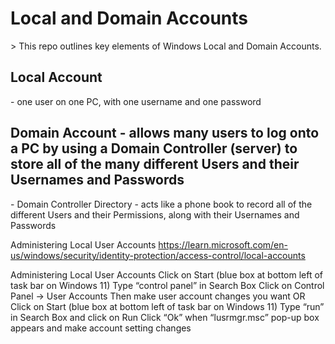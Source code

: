 <h1>Local and Domain Accounts</h1>>
This repo outlines key elements of Windows Local and Domain Accounts.<br />
	<h2>Local Account</h2> 
 		- one user on one PC, with one username and one password</h2>
	<h2>Domain Account - allows many users to log onto a PC by using a Domain Controller (server) to store all of the many different Users and their Usernames and Passwords</h2>
	- Domain Controller Directory - acts like a phone book to record all of the different Users and their Permissions, along with their Usernames and Passwords

Administering Local User Accounts	https://learn.microsoft.com/en-us/windows/security/identity-protection/access-control/local-accounts

Administering Local User Accounts
	Click on Start (blue box at bottom left of task bar on Windows 11)
		Type “control panel” in Search Box
		Click on Control Panel -> User Accounts 
		Then make user account changes you want
    OR
	Click on Start (blue box at bottom left of task bar on Windows 11) 
	Type “run” in Search Box and click on Run
	Click “Ok” when “lusrmgr.msc” pop-up box appears and make account setting changes

